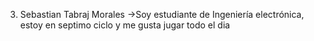 3. Sebastian Tabraj Morales ->Soy estudiante de Ingeniería electrónica, estoy en septimo ciclo y me gusta jugar todo el dia
